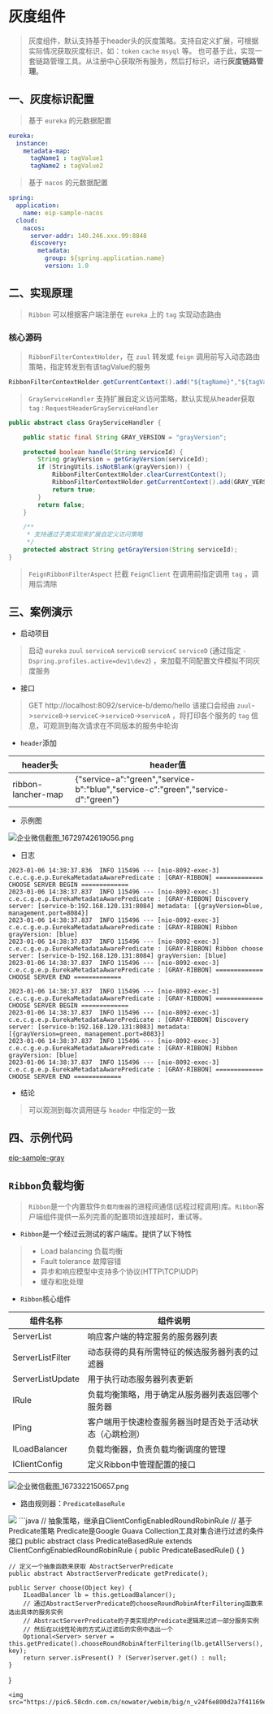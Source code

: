 # 灰度组件
> 灰度组件，默认支持基于header头的灰度策略。支持自定义扩展，可根据实际情况获取灰度标识，如：`token` `cache` `msyql` 等。
> 也可基于此，实现一套链路管理工具。从注册中心获取所有服务，然后打标识，进行**灰度链路管理**。

## 一、灰度标识配置
> 基于 `eureka` 的元数据配置
```yml
eureka:
  instance:
    metadata-map:
      tagName1 : tagValue1
      tagName2 : tagValue2
```
> 基于 `nacos` 的元数据配置
```yml
spring:
  application:
    name: eip-sample-nacos
  cloud:
    nacos:
      server-addr: 140.246.xxx.99:8848
      discovery:
        metadata:
          group: ${spring.application.name}
          version: 1.0
```


## 二、实现原理
> `Ribbon` 可以根据客户端注册在 `eureka` 上的 `tag` 实现动态路由

### 核心源码
> `RibbonFilterContextHolder`，在 `zuul` 转发或 `feign` 调用前写入动态路由策略，指定转发到有该tagValue的服务

```java
RibbonFilterContextHolder.getCurrentContext().add("${tagName}","${tagValue}");
```

> `GrayServiceHandler` 支持扩展自定义访问策略，默认实现从header获取 `tag` : `RequestHeaderGrayServiceHandler`
```java
public abstract class GrayServiceHandler {

    public static final String GRAY_VERSION = "grayVersion";

    protected boolean handle(String serviceId) {
        String grayVersion = getGrayVersion(serviceId);
        if (StringUtils.isNotBlank(grayVersion)) {
            RibbonFilterContextHolder.clearCurrentContext();
            RibbonFilterContextHolder.getCurrentContext().add(GRAY_VERSION, grayVersion);
            return true;
        }
        return false;
    }

    /**
     * 支持通过子类实现来扩展自定义访问策略
     */
    protected abstract String getGrayVersion(String serviceId);
}
```

> `FeignRibbonFilterAspect` 拦截 `FeignClient` 在调用前指定调用 `tag` ，调用后清除


## 三、案例演示

- 启动项目
> 启动 `eureka` `zuul` `serviceA` `serviceB` `serviceC` `serviceD` (通过指定 `-Dspring.profiles.active=dev1\dev2`) ，来加载不同配置文件模拟不同灰度服务

- 接口
> GET http://localhost:8092/service-b/demo/hello
> 该接口会经由 `zuul`->`serviceB`->`serviceC`->`serviceD`->`serviceA` ，将打印各个服务的 `tag` 信息，可观测到每次请求在不同版本的服务中轮询

- `header`添加

header头|header值
---|---
ribbon-lancher-map | {"service-a":"green","service-b":"blue","service-c":"green","service-d":"green"}

- 示例图

<img src="https://pic5.58cdn.com.cn/nowater/webim/big/n_v24819cca4fd6245e4a4a9f830251f38c4.png" alt="企业微信截图_16729742619056.png" title="企业微信截图_16729742619056.png" />

- 日志
```shell
2023-01-06 14:38:37.836  INFO 115496 --- [nio-8092-exec-3] c.e.c.g.e.p.EurekaMetadataAwarePredicate : [GRAY-RIBBON] ============= CHOOSE SERVER BEGIN =============
2023-01-06 14:38:37.837  INFO 115496 --- [nio-8092-exec-3] c.e.c.g.e.p.EurekaMetadataAwarePredicate : [GRAY-RIBBON] Discovery server: [service-b:192.168.120.131:8084] metadata: [{grayVersion=blue, management.port=8084}]
2023-01-06 14:38:37.837  INFO 115496 --- [nio-8092-exec-3] c.e.c.g.e.p.EurekaMetadataAwarePredicate : [GRAY-RIBBON] Ribbon grayVersion: [blue]
2023-01-06 14:38:37.837  INFO 115496 --- [nio-8092-exec-3] c.e.c.g.e.p.EurekaMetadataAwarePredicate : [GRAY-RIBBON] Ribbon choose server: [service-b-192.168.120.131:8084] grayVersion: [blue]
2023-01-06 14:38:37.837  INFO 115496 --- [nio-8092-exec-3] c.e.c.g.e.p.EurekaMetadataAwarePredicate : [GRAY-RIBBON] ============= CHOOSE SERVER END =============

2023-01-06 14:38:37.837  INFO 115496 --- [nio-8092-exec-3] c.e.c.g.e.p.EurekaMetadataAwarePredicate : [GRAY-RIBBON] ============= CHOOSE SERVER BEGIN =============
2023-01-06 14:38:37.837  INFO 115496 --- [nio-8092-exec-3] c.e.c.g.e.p.EurekaMetadataAwarePredicate : [GRAY-RIBBON] Discovery server: [service-b:192.168.120.131:8083] metadata: [{grayVersion=green, management.port=8083}]
2023-01-06 14:38:37.837  INFO 115496 --- [nio-8092-exec-3] c.e.c.g.e.p.EurekaMetadataAwarePredicate : [GRAY-RIBBON] Ribbon grayVersion: [blue]
2023-01-06 14:38:37.837  INFO 115496 --- [nio-8092-exec-3] c.e.c.g.e.p.EurekaMetadataAwarePredicate : [GRAY-RIBBON] ============= CHOOSE SERVER END =============
```
- 结论
> 可以观测到每次调用链与 `header` 中指定的一致



## 四、示例代码
[eip-sample-gray](https://github.com/zhangliang1024/eip-base/tree/master/eip-sample/eip-sample-gray)

## `Ribbon`负载均衡
> `Ribbon`是一个内置软件`负载均衡器`的进程间通信(远程过程调用)库。`Ribbon`客户端组件提供一系列完善的配置项如连接超时，重试等。

- `Ribbon`是一个经过云测试的客户端库。提供了以下特性
> - Load balancing 负载均衡
> - Fault tolerance 故障容错
> - 异步和响应模型中支持多个协议(HTTP\TCP\UDP)
> - 缓存和批处理

- `Ribbon`核心组件

组件名称|组件说明
---|---
ServerList | 响应客户端的特定服务的服务器列表
ServerListFilter | 动态获得的具有所需特征的候选服务器列表的过滤器
ServerListUpdate | 用于执行动态服务器列表更新
IRule | 负载均衡策略，用于确定从服务器列表返回哪个服务器
IPing | 客户端用于快速检查服务器当时是否处于活动状态（心跳检测）
ILoadBalancer | 负载均衡器，负责负载均衡调度的管理
IClientConfig | 定义Ribbon中管理配置的接口 

<img src="https://pic8.58cdn.com.cn/nowater/webim/big/n_v265b6e9ad98f349ba87a7a92cf2ad989c.png" alt="企业微信截图_1673322150657.png" title="企业微信截图_1673322150657.png" />



- 路由规则器：`PredicateBaseRule`
<img src="https://pic5.58cdn.com.cn/nowater/webim/big/n_v27f26887760064792abe59597a625a426.png"/>
```java
// 抽象策略，继承自ClientConfigEnabledRoundRobinRule
// 基于Predicate策略 Predicate是Google Guava Collection工具对集合进行过滤的条件接口
public abstract class PredicateBasedRule extends ClientConfigEnabledRoundRobinRule {
    public PredicateBasedRule() {
    }

    // 定义一个抽象函数来获取 AbstractServerPredicate
    public abstract AbstractServerPredicate getPredicate();

    public Server choose(Object key) {
        ILoadBalancer lb = this.getLoadBalancer();
        // 通过AbstractServerPredicate的chooseRoundRobinAfterFiltering函数来选出具体的服务实例
        // AbstractServerPredicate的子类实现的Predicate逻辑来过滤一部分服务实例
        // 然后在以线性轮询的方式从过滤后的实例中选出一个
        Optional<Server> server = this.getPredicate().chooseRoundRobinAfterFiltering(lb.getAllServers(), key);
        return server.isPresent() ? (Server)server.get() : null;
    }
}
```
<img src="https://pic6.58cdn.com.cn/nowater/webim/big/n_v24f6e800d2a7f41169e9336a0cf6942dd.png"/>
